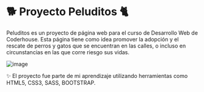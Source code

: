 # 🐕 Proyecto Peluditos 🐈
Peluditos es un proyecto de página web para el curso de Desarrollo Web de Coderhouse. Esta página tiene como idea promover la adopción y el rescate de perros y gatos que se encuentran en las calles, o incluso en circunstancias en las que corre riesgo sus vidas.


![image](https://user-images.githubusercontent.com/107373631/179375583-f960b447-4696-42c3-ac8c-865d8da5403c.png)


✨ El proyecto fue parte de mi aprendizaje utilizando herramientas como HTML5, CSS3, SASS, BOOTSTRAP.
